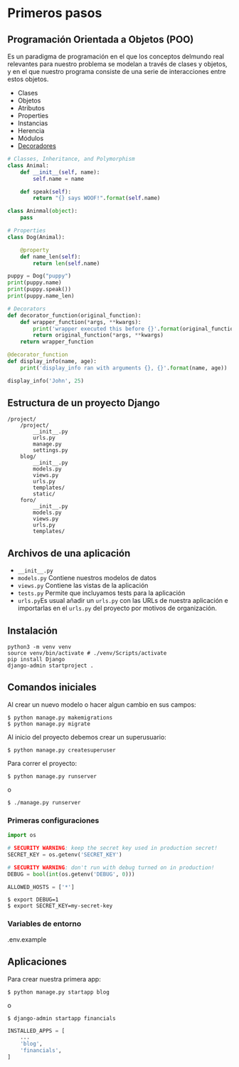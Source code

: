 # Primeros pasos
## Programación Orientada a Objetos (POO)

Es un paradigma de programación en el que los conceptos delmundo real relevantes para nuestro problema se modelan a través de clases y objetos, y en el que nuestro programa consiste de una serie de interacciones entre estos objetos.

- Clases
- Objetos
- Atributos
- Properties
- Instancias
- Herencia
- Módulos
- [Decoradores](https://realpython.com/primer-on-python-decorators/)

```py
# Classes, Inheritance, and Polymorphism
class Animal:
    def __init__(self, name):
        self.name = name

    def speak(self):
        return "{} says WOOF!".format(self.name)

class Aninmal(object):
    pass

# Properties
class Dog(Animal):

    @property
    def name_len(self):
        return len(self.name)

puppy = Dog("puppy")
print(puppy.name)
print(puppy.speak())
print(puppy.name_len)

# Decorators
def decorator_function(original_function):
    def wrapper_function(*args, **kwargs):
        print('wrapper executed this before {}'.format(original_function.__name__))
        return original_function(*args, **kwargs)
    return wrapper_function

@decorator_function
def display_info(name, age):
    print('display_info ran with arguments {}, {}'.format(name, age))

display_info('John', 25)
```

## Estructura de un proyecto Django

```
/project/
    /project/
        __init__.py
        urls.py
        manage.py
        settings.py
    blog/
        __init__.py
        models.py
        views.py
        urls.py
        templates/
        static/
    foro/
        __init__.py
        models.py
        views.py
        urls.py
        templates/
```

## Archivos de una aplicación

- `__init__.py`
- `models.py` Contiene nuestros modelos de datos
- `views.py` Contiene las vistas de la aplicación
- `tests.py` Permite que incluyamos tests para la aplicación
- `urls.py`Es usual añadir un `urls.py` con las URLs de nuestra aplicación e importarlas en el `urls.py` del proyecto por motivos de organización.

## Instalación

    python3 -m venv venv
    source venv/bin/activate # ./venv/Scripts/activate
    pip install Django
    django-admin startproject .

## Comandos iniciales

Al crear un nuevo modelo o hacer algun cambio en sus campos:

    $ python manage.py makemigrations
    $ python manage.py migrate

Al inicio del proyecto debemos crear un superusuario:

    $ python manage.py createsuperuser

Para correr el proyecto:

    $ python manage.py runserver

o

    $ ./manage.py runserver

### Primeras configuraciones

```py
import os

# SECURITY WARNING: keep the secret key used in production secret!
SECRET_KEY = os.getenv('SECRET_KEY')

# SECURITY WARNING: don't run with debug turned on in production!
DEBUG = bool(int(os.getenv('DEBUG', 0)))

ALLOWED_HOSTS = ['*']
```

    $ export DEBUG=1
    $ export SECRET_KEY=my-secret-key

### Variables de entorno

.env.example

## Aplicaciones

Para crear nuestra primera app:

    $ python manage.py startapp blog

o

    $ django-admin startapp financials

```py
INSTALLED_APPS = [
    ...
    'blog',
    'financials',
]
```
